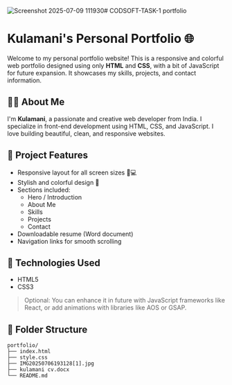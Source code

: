![Screenshot 2025-07-09 111930](https://github.com/user-attachments/assets/17558c6f-2852-401b-b5b1-990f5ec4b87b)# CODSOFT-TASK-1 portfolio 

# Kulamani's Personal Portfolio 🌐

Welcome to my personal portfolio website! This is a responsive and colorful web portfolio designed using only **HTML** and **CSS**, with a bit of JavaScript for future expansion. It showcases my skills, projects, and contact information.

## 🧑‍💼 About Me

I'm **Kulamani**, a passionate and creative web developer from India. I specialize in front-end development using HTML, CSS, and JavaScript. I love building beautiful, clean, and responsive websites.

## 📂 Project Features

- Responsive layout for all screen sizes 📱💻
- Stylish and colorful design 🎨
- Sections included:
  - Hero / Introduction
  - About Me
  - Skills
  - Projects
  - Contact
- Downloadable resume (Word document)
- Navigation links for smooth scrolling

## 🔧 Technologies Used

- HTML5
- CSS3

> Optional: You can enhance it in future with JavaScript frameworks like React, or add animations with libraries like AOS or GSAP.

## 📁 Folder Structure

```plaintext
portfolio/
├── index.html
├── style.css
├── IMG20250706193128[1].jpg
├── kulamani cv.docx
└── README.md

